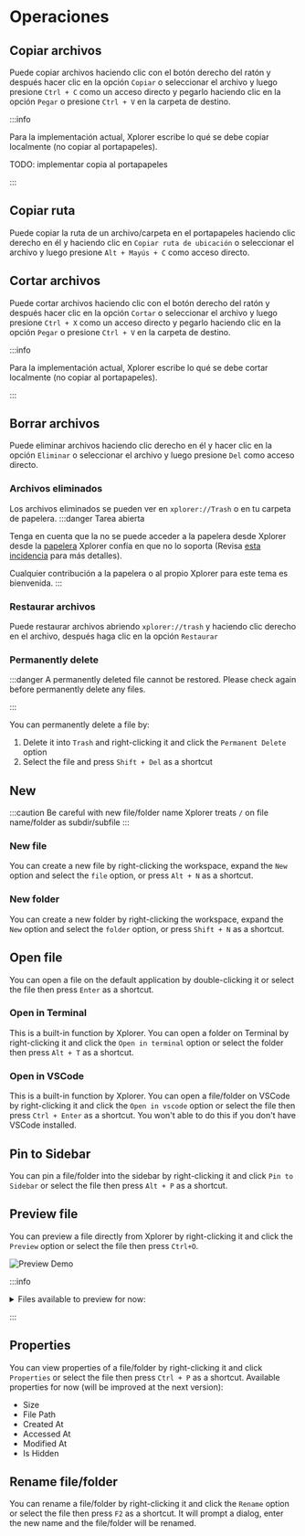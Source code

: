 # Operaciones

## Copiar archivos

Puede copiar archivos haciendo clic con el botón derecho del ratón y después hacer clic en la opción `Copiar` o seleccionar el archivo y luego presione `Ctrl + C` como un acceso directo y pegarlo haciendo clic en la opción `Pegar` o presione `Ctrl + V` en la carpeta de destino.

:::info

Para la implementación actual, Xplorer escribe lo qué se debe copiar localmente (no copiar al portapapeles).

TODO: implementar copia al portapapeles

:::

## Copiar ruta

Puede copiar la ruta de un archivo/carpeta en el portapapeles haciendo clic derecho en él y haciendo clic en `Copiar ruta de ubicación` o seleccionar el archivo y luego presione `Alt + Mayús + C` como acceso directo.

## Cortar archivos

Puede cortar archivos haciendo clic con el botón derecho del ratón y después hacer clic en la opción `Cortar` o seleccionar el archivo y luego presione `Ctrl + X` como un acceso directo y pegarlo haciendo clic en la opción `Pegar` o presione `Ctrl + V` en la carpeta de destino.

:::info

Para la implementación actual, Xplorer escribe lo qué se debe cortar localmente (no copiar al portapapeles).

:::

## Borrar archivos

Puede eliminar archivos haciendo clic derecho en él y hacer clic en la opción `Eliminar` o seleccionar el archivo y luego presione `Del` como acceso directo.

### Archivos eliminados

Los archivos eliminados se pueden ver en `xplorer://Trash` o en tu carpeta de papelera. :::danger Tarea abierta

Tenga en cuenta que la no se puede acceder a la papelera desde Xplorer desde la [papelera](https://github.com/Byron/trash-rs) Xplorer confía en que no lo soporta (Revisa [esta incidencia](https://github.com/Byron/trash-rs/issues/8) para más detalles).

Cualquier contribución a la papelera o al propio Xplorer para este tema es bienvenida. :::

### Restaurar archivos

Puede restaurar archivos abriendo `xplorer://trash` y haciendo clic derecho en el archivo, después haga clic en la opción `Restaurar`

### Permanently delete

:::danger A permanently deleted file cannot be restored. Please check again before permanently delete any files.

:::

You can permanently delete a file by:

1. Delete it into `Trash` and right-clicking it and click the `Permanent Delete` option
2. Select the file and press `Shift + Del` as a shortcut

## New

:::caution Be careful with new file/folder name Xplorer treats `/` on file name/folder as subdir/subfile :::

### New file

You can create a new file by right-clicking the workspace, expand the `New` option and select the `file` option, or press `Alt + N` as a shortcut.

### New folder

You can create a new folder by right-clicking the workspace, expand the `New` option and select the `folder` option, or press `Shift + N` as a shortcut.

## Open file

You can open a file on the default application by double-clicking it or select the file then press `Enter` as a shortcut.

### Open in Terminal

This is a built-in function by Xplorer. You can open a folder on Terminal by right-clicking it and click the `Open in terminal` option or select the folder then press `Alt + T` as a shortcut.

### Open in VSCode

This is a built-in function by Xplorer. You can open a file/folder on VSCode by right-clicking it and click the `Open in vscode` option or select the file then press `Ctrl + Enter` as a shortcut. You won't able to do this if you don't have VSCode installed.

## Pin to Sidebar

You can pin a file/folder into the sidebar by right-clicking it and click `Pin to Sidebar` or select the file then press `Alt + P` as a shortcut.

## Preview file

You can preview a file directly from Xplorer by right-clicking it and click the `Preview` option or select the file then press `Ctrl+O`.

![Preview Demo](/img/docs/preview.png)

:::info

<details>
<summary>
Files available to preview for now:
</summary>

* Markdown files
* Image files
* Text files
* Video files
* Pdfs
* Almost all programming language with syntax highlighting

</details>

:::

## Properties

You can view properties of a file/folder by right-clicking it and click `Properties` or select the file then press `Ctrl + P` as a shortcut. Available properties for now (will be improved at the next version):

-   Size
-   File Path
-   Created At
-   Accessed At
-   Modified At
-   Is Hidden

## Rename file/folder

You can rename a file/folder by right-clicking it and click the `Rename` option or select the file then press `F2` as a shortcut. It will prompt a dialog, enter the new name and the file/folder will be renamed.
